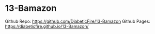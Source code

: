 # 13-Bamazon

Github Repo: https://github.com/DiabeticFire/13-Bamazon
Github Pages: https://diabeticfire.github.io/13-Bamazon/
